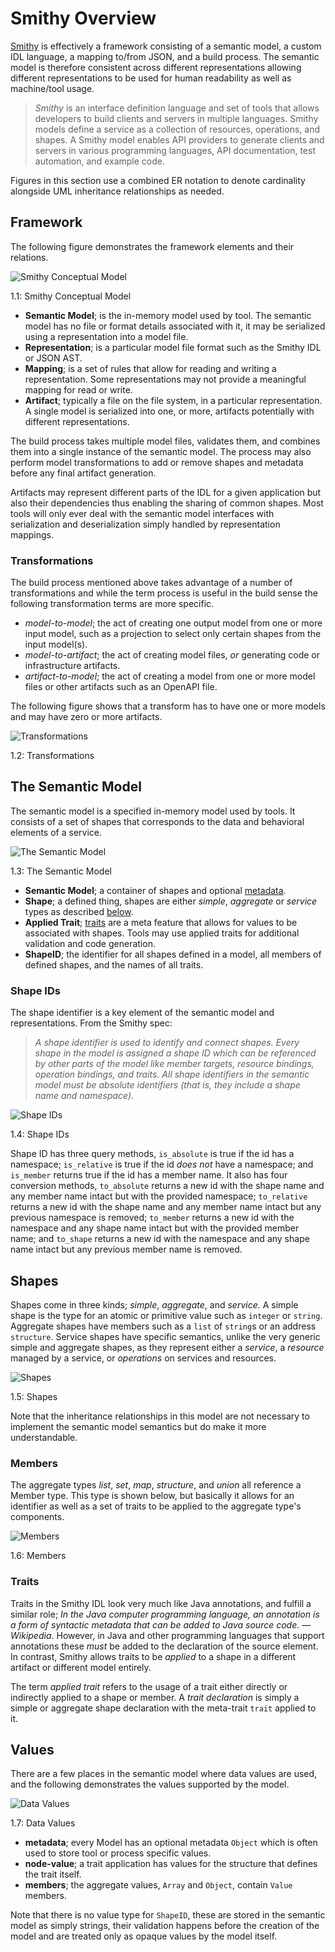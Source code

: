 # Smithy Overview

[Smithy](https://awslabs.github.io/smithy/) is effectively a framework consisting of a semantic model, a custom IDL language, a mapping to/from JSON, and a 
build process. The semantic model is therefore consistent across different representations allowing different 
representations to be used for human readability as well as machine/tool usage. 

> _Smithy_ is an interface definition language and set of tools that allows developers to build clients and servers in multiple languages. Smithy models define a service as a collection of resources, operations, and shapes. A Smithy model enables API providers to generate clients and servers in various programming languages, API documentation, test automation, and example code.

Figures in this section use a combined ER notation to denote cardinality alongside UML inheritance relationships as needed.

## Framework

The following figure demonstrates the framework elements and their relations.

<a name="fig_1_1"></a>![Smithy Conceptual Model](img/smithy-model-concept.svg)
<div class="caption figure">1.1: Smithy Conceptual Model</div>

* **Semantic Model**; is the in-memory model used by tool. The semantic model has no file or format details associated with it, it may be serialized using a representation into a model file.
* **Representation**; is a particular model file format such as the Smithy IDL or JSON AST.
* **Mapping**; is a set of rules that allow for reading and writing a representation. Some representations may not provide a meaningful mapping for read or write.
* **Artifact**; typically a file on the file system, in a particular representation. A single model is serialized into one, or more, artifacts potentially with different representations.

The build process takes multiple model files, validates them, and combines them into a single instance of the semantic model. The process may also perform model transformations to add or remove shapes and metadata before any final artifact generation. 

Artifacts may represent different parts of the IDL for a given application but also their dependencies thus enabling the sharing of common shapes. Most tools will only ever deal with the semantic model interfaces with serialization and deserialization simply handled by representation mappings.

### Transformations

The build process mentioned above takes advantage of a number of transformations and while the term process is useful in the build sense the following transformation terms are more specific.

* _model-to-model_; the act of creating one output model from one or more input model, such as a projection to select only certain shapes from the input model(s).
* _model-to-artifact_; the act of creating model files, _or_ generating code or infrastructure artifacts.
* _artifact-to-model_; the act of creating a model from one or more model files or other artifacts such as an OpenAPI file.

The following figure shows that a transform has to have one or more models and may have zero or more artifacts.

<a name="fig_1_2"></a>![Transformations](img/smithy-model-transforms.svg)
<div class="caption figure">1.2: Transformations</div>


## The Semantic Model

The semantic model is a specified in-memory model used by tools. It consists of a set of shapes that corresponds to the data and behavioral elements of a service. 

<a name="fig_1_3"></a>![The Semantic Model](img/smithy-model-model.svg)
<div class="caption figure">1.3: The Semantic Model</div>

* **Semantic Model**; a container of shapes and optional [metadata](#values).
* **Shape**; a defined thing, shapes are either _simple_, _aggregate_ or _service_ types as described [below](#shapes).
* **Applied Trait**; [traits](#traits) are a meta feature that allows for values to be associated with shapes. Tools may use applied traits for additional validation and code generation.
* **ShapeID**; the identifier for all shapes defined in a model, all members of defined shapes, and the names of all traits.

### Shape IDs

The shape identifier is a key element of the semantic model and representations. From the Smithy spec:

> _A shape identifier is used to identify and connect shapes. Every shape in the model is assigned a shape ID which can be referenced by other parts of the model like member targets, resource bindings, operation bindings, and traits. All shape identifiers in the semantic model must be absolute identifiers (that is, they include a shape name and namespace)_.

<a name="fig_1_4"></a>![Shape IDs](img/smithy-model-shapeid.svg)
<div class="caption figure">1.4: Shape IDs</div>

Shape ID has three query methods, `is_absolute` is true if the id has a namespace; `is_relative` is true if the id _does not_ have a namespace; and `is_member` returns true if the id has a member name. It also has four conversion methods, `to_absolute` returns a new id with the shape name and any member name intact but with the provided namespace; `to_relative` returns a new id with the shape name and any member name intact but any previous namespace is removed; `to_member` returns a new id with the namespace and any shape name intact but with the provided member name; and `to_shape` returns a new id with the namespace and any shape name intact but any previous member name is removed.

## Shapes

Shapes come in three kinds; _simple_, _aggregate_, and _service_. A simple shape is the type for an atomic or primitive value such as `integer` or `string`. Aggregate shapes have members such as a `list` of `string`s or an address `structure`. Service shapes have specific semantics, unlike the very generic simple and aggregate shapes, as they represent either a _service_, a _resource_ managed by a service, or _operations_ on services and resources.

<a name="fig_1_5"></a>![Shapes](img/smithy-model-shapes.svg)
<div class="caption figure">1.5: Shapes</div>

Note that the inheritance relationships in this model are not necessary to implement the semantic model semantics but do make it more understandable.

### Members

The aggregate types _list_, _set_, _map_, _structure_, and _union_ all reference a Member type. This type is shown below, but basically it allows for an identifier as well as a set of traits to be applied to the aggregate type's components.

<a name="fig_1_6"></a>![Members](img/smithy-model-members.svg)
<div class="caption figure">1.6: Members</div>

### Traits

Traits in the Smithy IDL look very much like Java annotations, and fulfill a similar role; _In the Java computer programming language, an annotation is a form of syntactic metadata that can be added to Java source code._ — _Wikipedia_. However, in Java and other programming languages that support annotations these _must_ be added to the declaration of the source element. In contrast, Smithy allows traits to be _applied_ to a shape in a different artifact or different model entirely.

The term _applied trait_ refers to the usage of a trait either directly or indirectly applied to a shape or member. A _trait declaration_ is simply a simple or aggregate shape declaration with the meta-trait `trait` applied to it.

## Values

There are a few places in the semantic model where data values are used, and the following demonstrates the values supported by the model. 

<a name="fig_1_7"></a>![Data Values](img/smithy-model-values.svg)
<div class="caption figure">1.7: Data Values</div>

* **metadata**; every Model has an optional metadata `Object` which is often used to store tool or process specific values.
* **node-value**; a trait application has values for the structure that defines the trait itself.
* **members**; the aggregate values, `Array` and `Object`, contain `Value` members.

Note that there is no value type for `ShapeID`, these are stored in the semantic model as simply strings, their validation happens before the creation of the model and are treated only as opaque values by the model itself.